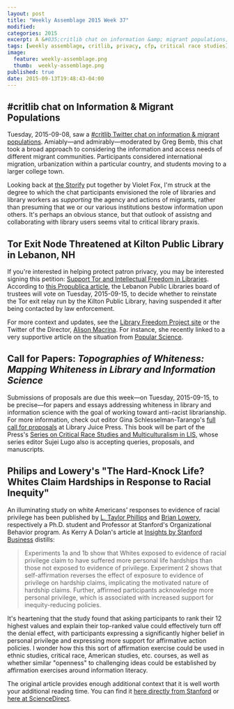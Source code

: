 ```yaml
---
layout: post
title: "Weekly Assemblage 2015 Week 37"
modified:
categories: 2015
excerpt: A &#035;critlib chat on information &amp; migrant populations; threats to the Tor exit node in Kilton Public Library; CFP for papers on whiteness in LIS; study on lowering white defensiveness around racial privilege.
tags: [weekly assemblage, critlib, privacy, cfp, critical race studies]
image:
  feature: weekly-assemblage.png
  thumb:  weekly-assemblage.png
published: true
date: 2015-09-13T19:48:43-04:00
---
```

## &#035;critlib chat on Information & Migrant Populations

Tuesday, 2015-09-08, saw a [#critlib Twitter chat on information & migrant populations](http://critlib.org/information-and-migrant-populations/). Amiably—and admirably—moderated by Greg Bemb, this chat took a broad approach to considering the information and access needs of different migrant communities. Participants considered international migration, urbanization within a particular country, and students moving to a larger college town.  

Looking back at [the Storify](https://storify.com/violetbfox/critlib-9-8-2015) put together by Violet Fox, I'm struck at the degree to which the chat participants envisioned the role of libraries and library workers as *supporting* the agency and actions of migrants, rather than presuming that we or our various institutions bestow information upon others. It's perhaps an obvious stance, but that outlook of assistng and collaborating with library users seems vital to critical library praxis.    

## Tor Exit Node Threatened at Kilton Public Library in Lebanon, NH   

If you're interested in helping protect patron privacy, you may be interested signing this petition: [Support Tor and Intellectual Freedom in Libraries](https://act.eff.org/action/support-tor-and-intellectual-freedom-in-libraries). According to [this Propublica article](https://www.propublica.org/article/library-support-anonymous-internet-browsing-effort-stops-after-dhs-email), the Lebanon Public Libraries board of trustees will vote on Tuesday, 2015-09-15, to decide whether to reinstate the Tor exit relay run by the Kilton Public Library, having suspended it after being contacted by law enforcement.   

For more context and updates, see the [Library Freedom Project site](https://libraryfreedomproject.org/) or the Twitter of the Director, [Alison Macrina](https://twitter.com/flexlibris). For instance, she recently linked to a very supportive article on the situation from [Popular Science](http://www.popsci.com/library-will-vote-on-protectin-user-anonymity).  

## Call for Papers: *Topographies of Whiteness: Mapping Whiteness in Library and Information Science*  

Submissions of proposals are due this week—on Tuesday, 2015-09-15, to be precise—for papers and essays addressing whiteness in library and information science with the goal of working toward anti-racist librarianship. For more information, check out editor Gina Schlesselman-Tarango's [full call for proposals](http://libraryjuicepress.com/whiteness.php) at Library Juice Press. This book will be part of the Press's [Series on Critical Race Studies and Multiculturalism in LIS](http://litwinbooks.com/series-critical-multiculturalism.php), whose series editor Sujei Lugo also is accepting queries, proposals, and manuscripts.  

## Philips and Lowery's "The Hard-Knock Life? Whites Claim Hardships in Response to Racial Inequity"   

An illuminating study on white Americans' responses to evidence of racial privilege has been published by [L. Taylor Phillips](https://www.gsb.stanford.edu/programs/phd/academic-experience/students/l-taylor-phillips) and [Brian Lowery](https://www.gsb.stanford.edu/faculty-research/faculty/brian-lowery), respectively a Ph.D. student and Professor at Stanford's Organizational Behavior program. As Kerry A Dolan's article at [Insights by Stanford Business](https://www.gsb.stanford.edu/insights/why-whites-downplay-their-individual-racial-privileges) distills:  

> Experiments 1a and 1b show that Whites exposed to evidence of racial privilege claim to have suffered more personal life hardships than those not exposed to evidence of privilege. Experiment 2 shows that self-affirmation reverses the effect of exposure to evidence of privilege on hardship claims, implicating the motivated nature of hardship claims. Further, affirmed participants acknowledge more personal privilege, which is associated with increased support for inequity-reducing policies.

It's heartening that the study found that asking participants to rank their 12 highest values and explain their top-ranked value could effectively turn off the denial effect, with participants expressing a significantly higher belief in personal privilege and expressing more support for affirmative action policies. I wonder how this this sort of affirmation exercise could be used in ethnic studies, critical race, American studies, etc. courses, as well as whether similar "openness" to challenging ideas could be established by affirmation exercises around information literacy.   

The original article provides enough additional context that it is well worth your additional reading time. You can find it [here directly from Stanford](http://www.gsb.stanford.edu/sites/gsb/files/publications/phillipslowery_hardknocklife_2015jesp_0.pdf) or [here at ScienceDirect](http://www.sciencedirect.com/science/article/pii/S0022103115000852).   
